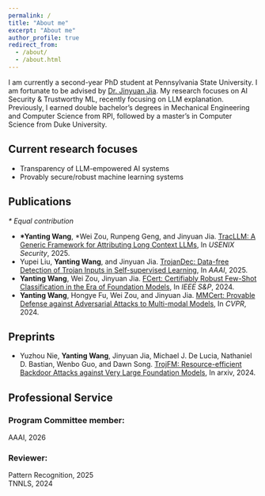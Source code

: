 ```yaml
---
permalink: /
title: "About me"
excerpt: "About me"
author_profile: true
redirect_from: 
  - /about/
  - /about.html
---
```


I am currently a second-year PhD student at Pennsylvania State University. I am fortunate to be advised by [Dr. Jinyuan Jia](https://jinyuan-jia.github.io/). My research focuses on AI Security & Trustworthy ML, recently focusing on LLM explanation. Previously, I earned double bachelor’s degrees in Mechanical Engineering and Computer Science from RPI, followed by a master’s in Computer Science from Duke University.


## Current research focuses

* Transparency of LLM-empowered AI systems
* Provably secure/robust machine learning systems

## Publications

*\* Equal contribution*
* **\*Yanting Wang**,  \*Wei Zou, Runpeng Geng, and Jinyuan Jia. [TracLLM: A Generic Framework for Attributing Long Context LLMs](https://arxiv.org/abs/2506.04202), In *USENIX Security*, 2025.
* Yupei Liu, **Yanting Wang**, and Jinyuan Jia. [TrojanDec: Data-free Detection of Trojan Inputs in Self-supervised Learning](https://arxiv.org/pdf/2501.04108), In *AAAI*, 2025.
* **Yanting Wang**, Wei Zou, Jinyuan Jia. [FCert: Certifiably Robust Few-Shot Classification in the Era of Foundation Models](https://arxiv.org/pdf/2404.08631), In *IEEE S&P*, 2024.
* **Yanting Wang**, Hongye Fu, Wei Zou, and Jinyuan Jia. [MMCert: Provable Defense against Adversarial Attacks to Multi-modal Models](https://arxiv.org/abs/2403.19080), In *CVPR*, 2024.

## Preprints
* Yuzhou Nie, **Yanting Wang**, Jinyuan Jia, Michael J. De Lucia, Nathaniel D. Bastian, Wenbo Guo, and Dawn Song. [TrojFM: Resource-efficient Backdoor Attacks against Very Large Foundation Models](https://arxiv.org/abs/2405.16783), In arxiv, 2024.

## Professional Service
### Program Committee member:
AAAI, 2026
### Reviewer:
Pattern Recognition, 2025  
TNNLS, 2024

